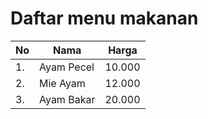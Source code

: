 <!-- Belajar Table Pada MarkDown -->

# Daftar menu makanan

| No  | Nama       | Harga  |
| --- | ---------- | ------ |
| 1.  | Ayam Pecel | 10.000 |
| 2.  | Mie Ayam   | 12.000 |
| 3.  | Ayam Bakar | 20.000 |
